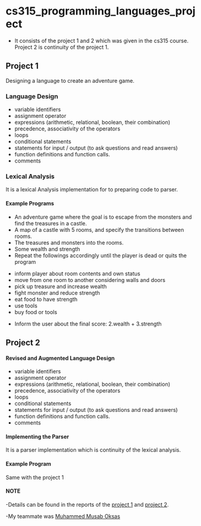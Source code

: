 # cs315_programming_languages_project
* It consists of the project 1 and 2 which was given in the cs315 course. Project 2 is continuity of the project 1.

## Project 1
Designing a language to create an adventure game.
### Language Design
- variable identifiers
- assignment operator
- expressions (arithmetic, relational, boolean, their combination)
- precedence, associativity of the operators
- loops
- conditional statements
- statements for input / output (to ask questions and read answers)
- function definitions and function calls.
- comments
### Lexical Analysis
It is a lexical Analysis implementation for to preparing code to parser.

#### Example Programs
- An adventure game where the goal is to escape from the monsters and find the treasures in a castle.
- A map of a castle with 5 rooms, and specify the transitions between rooms.
- The treasures and monsters into the rooms.
- Some wealth and strength
- Repeat the followings accordingly until the player is dead or quits the program
+ inform player about room contents and own status
+ move from one room to another considering walls and doors
+ pick up treasure and increase wealth
+ fight monster and reduce strength
+ eat food to have strength
+ use tools
+ buy food or tools
- Inform the user about the final score: 2.wealth + 3.strength

## Project 2

#### Revised and Augmented Language Design
- variable identifiers
- assignment operator
- expressions (arithmetic, relational, boolean, their combination)
- precedence, associativity of the operators
- loops
- conditional statements
- statements for input / output (to ask questions and read answers)
- function definitions and function calls.
- comments
#### Implementing the Parser
It is a parser implementation which is continuity of the lexical analysis.

#### Example Program
Same with the project 1



#### NOTE
-Details can be found in the reports of the [project 1](315Project1/cs315_project1.pdf) and [project 2](315Project2/cs315_project2.pdf).

-My teammate was [Muhammed Musab Oksas](https://github.com/mmoksas68) 
